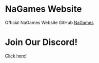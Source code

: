 # NaGames Website
Official NaGames Website GitHub
<a href="https://nagames.herokuapp.com/">NaGames</a>
# Join Our Discord!

<a href="https://discord.gg/UB3yCwX">Click here!</a>
